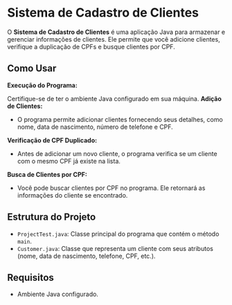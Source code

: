 # Sistema de Cadastro de Clientes

O **Sistema de Cadastro de Clientes** é uma aplicação Java para armazenar e gerenciar informações de clientes. Ele permite que você adicione clientes, verifique a duplicação de CPFs e busque clientes por CPF.

## Como Usar

**Execução do Programa:**

   Certifique-se de ter o ambiente Java configurado em sua máquina.
**Adição de Clientes:**

- O programa permite adicionar clientes fornecendo seus detalhes, como nome, data de nascimento, número de telefone e CPF.

**Verificação de CPF Duplicado:**

- Antes de adicionar um novo cliente, o programa verifica se um cliente com o mesmo CPF já existe na lista.

**Busca de Clientes por CPF:**

- Você pode buscar clientes por CPF no programa. Ele retornará as informações do cliente se encontrado.

## Estrutura do Projeto

- `ProjectTest.java`: Classe principal do programa que contém o método `main`.
- `Customer.java`: Classe que representa um cliente com seus atributos (nome, data de nascimento, telefone, CPF, etc.).


## Requisitos

- Ambiente Java configurado.
